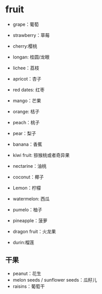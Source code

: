 # fruit

* grape：葡萄
* strawberry：草莓
* cherry:樱桃
* longan: 桂圆/龙眼
* lichee：荔枝
* apricot：杏子

* red dates: 红枣
* mango：芒果

* orange: 桔子
* peach：桃子
* pear：梨子
* banana：香蕉
* kiwi fruit: 猕猴桃或者奇异果
* nectarine：油桃
* coconut：椰子
* Lemon：柠檬

* watermelon: 西瓜
* pumelo：柚子
* pineapple：菠萝
* dragon fruit：火龙果
* durin:榴莲

## 干果
* peanut：花生
* melon seeds / sunflower seeds：瓜籽儿
* raisins：葡萄干
